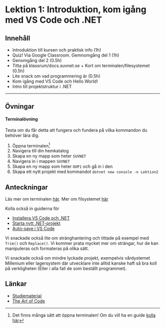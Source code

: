 # Lektion 1: Introduktion, kom igång med VS Code och .NET

## **Innehåll**

* Introduktion till kursen och praktisk info (1h)
* Quiz! Via Google Classroom. Gemnomgång del 1 (1h)
* Genomgång del 2 (0.5h)
* Titta på klassrum/docs.suvnet.se + Kort om terminalen/filesystemet (0.5h)
* Lite snack om vad programmering är (0.5h)
* Kom igång med VS Code och Hello World!
* Intro till projektstruktur i .NET

---
## Övningar

#### Terminalövning
Testa om du får detta att fungera och fundera på vilka kommandon du behöver lära dig.

1. Öppna terminalen[^1]
2. Navigera till din hemkatalog
3. Skapa en ny mapp som heter `SUVNET`
4. Navigera in i mappen `SUVNET`
5. Skapa en ny mapp som heter `OOP1` och gå in i den
6. Skapa ett nytt projekt med kommandot `dotnet new console -n Lektion2`

## Anteckningar

Läs mer om terminalen [här](https://docs.suvnet.se/Allm%C3%A4nt/Datorkunskap/console/). 
Mer om filsystemet [här](https://docs.suvnet.se/Allm%C3%A4nt/Datorkunskap/filesystem/)

Kolla också in guiderna för

* [Installera VS Code och .NET](https://docs.suvnet.se/%C3%96vrigt/Guider/quickstart/)
* [Starta nytt .NET-projekt](https://docs.suvnet.se/%C3%96vrigt/Guider/createproject/)
* [Auto-save i VS Code](https://docs.suvnet.se/%C3%96vrigt/Guider/autosave/)

Vi snackade också lite om stränghantering och tittade på exempel med `Trim()` och `Replace()`. Vi kommer prata mycket mer om strängar, hur de kan manipuleras och formateras på olika sätt.

Vi snackade också om mindre lyckade projekt, exempelvis vårdystemet Millenium eller lagersystem där utvecklare inte alltid kanske haft så bra koll på verkligheten (Eller i alla fall de som beställt programmet).

## Länkar

* [Studiematerial](https://docs.suvnet.se)
* [The Art of Code](https://www.youtube.com/watch?v=6avJHaC3C2U)

[^1]: Det finns många sätt att öppna terminalen! Om du vill ha en guide [kolla här](https://docs.suvnet.se/Allm%C3%A4nt/Datorkunskap/console/)